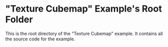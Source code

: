 # "Texture Cubemap" Example's Root Folder

This is the root directory of the "Texture Cubemap" example. It contains all the source code for the example. 

